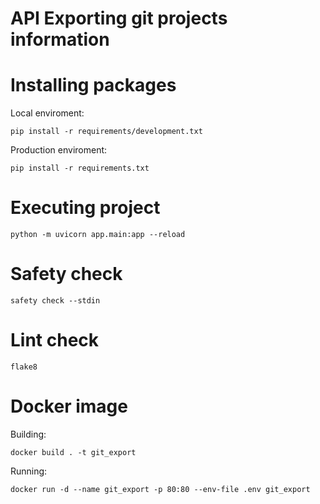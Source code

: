 # API Exporting git projects information


# Installing packages

Local enviroment:

```pip install -r requirements/development.txt```

Production enviroment:

```pip install -r requirements.txt```

# Executing project

```python -m uvicorn app.main:app --reload```

# Safety check
```safety check --stdin```

# Lint check
```flake8```

# Docker image
Building:

```docker build . -t git_export```

Running:

```docker run -d --name git_export -p 80:80 --env-file .env git_export```
